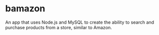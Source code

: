 # bamazon
An app that uses Node.js and MySQL to create the ability to search and purchase products from a store, similar to Amazon.
